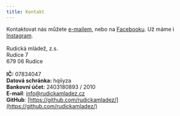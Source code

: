 ```yaml
---
title: Kontakt
---
```


Kontaktovat nás můžete [e-mailem](mailto:info@rudickamladez.cz), nebo na [Facebooku](https://www.facebook.com/rudickamladez.cz/). Už máme i [Instagram](https://www.instagram.com/rudickamladez.cz/).
\
\
Rudická mládež, z.s.\
Rudice 7\
679 06 Rudice\
\
**IČ:** 07834047\
**Datová schránka:** hqiiyza\
**Bankovní účet:** 2403180893 / 2010\
**E-mail**: <info@rudickamladez.cz>\
**GitHub**: [https://github.com/rudickamladez/](https://github.com/rudickamladez/)
